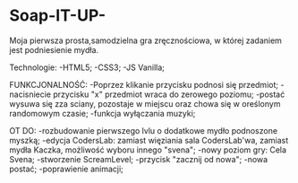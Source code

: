 # Soap-IT-UP-

Moja pierwsza prosta,samodzielna gra zręcznościowa, w której  zadaniem jest podniesienie mydła.

Technologie:
-HTML5;
-CSS3;
-JS Vanilla;

FUNKCJONALNOŚĆ:
-Poprzez klikanie przycisku podnosi się przedmiot;
-nacisniecie przycisku "x" przedmiot wraca do zerowego poziomu;
-postać wysuwa się zza sciany, pozostaje w miejscu oraz chowa się w oreślonym randomowym czasie;
-funkcja wyłączania muzyki;


OT DO:
-rozbudowanie pierwszego lvlu o dodatkowe mydło podnoszone myszką;
-edycja CodersLab: zamiast więziania sala CodersLab'wa, zamiast mydła Kaczka, możliwość wyboru innego "svena";
-nowy poziom gry: Cela Svena;
-stworzenie ScreamLevel;
-przycisk "zacznij od nowa";
-nowa postać;
-poprawienie animacji;


